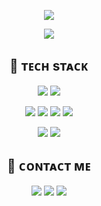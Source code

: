 <p align="center">
<img src="https://capsule-render.vercel.app/api?type=Waving&color=22AAFF&height=200&section=header&text=Yihyun%20Ha&fontSize=90&&fontColor=ffffff" />
</p>


<p align="center">
<img src="https://github-readme-stats.vercel.app/api?username=hyh1016&show_icons=true&theme=prussian" />
</p>

<h2 align="center">💎 ᴛᴇᴄʜ sᴛᴀᴄᴋ</h3>

<p align="center">
<img src="https://img.shields.io/badge/Java-F69A33?style=flat-square&logo=Java&logoColor=white" />
<img src="https://img.shields.io/badge/Spring-75BC00?style=flat-square&logo=Spring&logoColor=white" />
</p>

<p align="center">
<img src="https://img.shields.io/badge/JavaScript-FFE400?style=flat-square&logo=JavaScript&logoColor=black" />
<img src="https://img.shields.io/badge/TypeScript-002187?style=flat-square&logo=TypeScript&logoColor=white" />
<img src="https://img.shields.io/badge/Nest-ED006D?style=flat-square&logo=NestJs&logoColor=white" />
<img src="https://img.shields.io/badge/React-00B4DB?style=flat-square&logo=React&logoColor=white" />
</p>

<p align="center">
<img src="https://img.shields.io/badge/aws-FF5E00?style=flat-square&logo=Amazon&logoColor=white" />
<img src="https://img.shields.io/badge/MySQL-008299?style=flat-square&logo=mysql&logoColor=white" />
</p>


<h2 align="center">🤝 ᴄᴏɴᴛᴀᴄᴛ ᴍᴇ</h3>
<p align="center">
<a href="mailto:hihyun16@gmail.com"><img src="https://img.shields.io/badge/Gmail-008299?style=flat-square&logo=gmail&logoColor=white" /></a>
<a href="https://devpanpan.tistory.com/"><img src="https://img.shields.io/badge/Tech Blog-000000?style=flat-square&logo=Bloglovin&logoColor=white" /></a>
<a href="#"><img src="https://img.shields.io/badge/Portfolio-C7C4FF?style=flat-square&logo=notion&logoColor=black" /></a>
</p>
